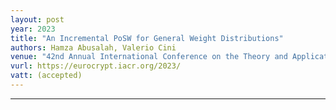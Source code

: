 ```yaml
---
layout: post
year: 2023
title: "An Incremental PoSW for General Weight Distributions"
authors: Hamza Abusalah, Valerio Cini
venue: "42nd Annual International Conference on the Theory and Applications of Cryptographic Techniques - EUROCRYPT 2023"
vurl: https://eurocrypt.iacr.org/2023/
vatt: (accepted)
---
```



---


